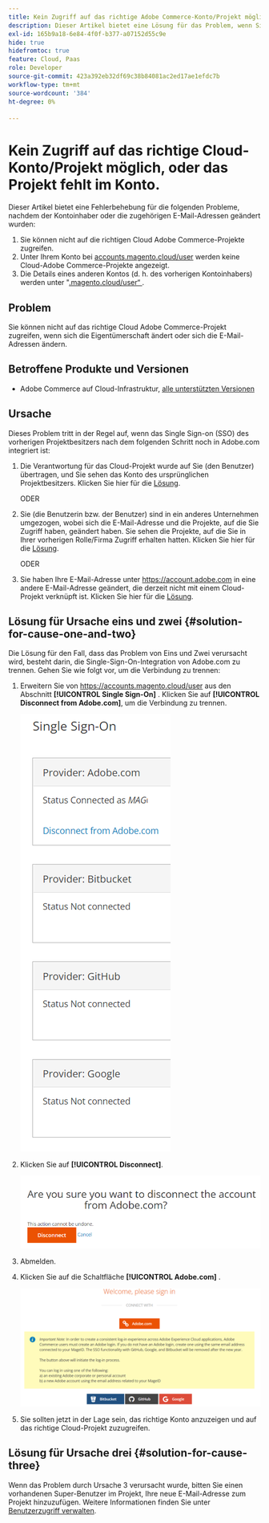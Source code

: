 ```yaml
---
title: Kein Zugriff auf das richtige Adobe Commerce-Konto/Projekt möglich, oder das Projekt fehlt im Konto.
description: Dieser Artikel bietet eine Lösung für das Problem, wenn Sie nicht auf das richtige Cloud Adobe Commerce-Projekt zugreifen können, wenn sich die Eigentümerschaft ändert oder sich die E-Mail-Adressen ändern.
exl-id: 165b9a18-6e84-4f0f-b377-a07152d55c9e
hide: true
hidefromtoc: true
feature: Cloud, Paas
role: Developer
source-git-commit: 423a392eb32df69c38b84081ac2ed17ae1efdc7b
workflow-type: tm+mt
source-wordcount: '384'
ht-degree: 0%

---
```


# Kein Zugriff auf das richtige Cloud-Konto/Projekt möglich, oder das Projekt fehlt im Konto.

Dieser Artikel bietet eine Fehlerbehebung für die folgenden Probleme, nachdem der Kontoinhaber oder die zugehörigen E-Mail-Adressen geändert wurden:

1. Sie können nicht auf die richtigen Cloud Adobe Commerce-Projekte zugreifen.
1. Unter Ihrem Konto bei [accounts.magento.cloud/user](https://accounts.magento.cloud/user) werden keine Cloud-Adobe Commerce-Projekte angezeigt.
1. Die Details eines anderen Kontos (d. h. des vorherigen Kontoinhabers) werden unter &quot;[.magento.cloud/user“ ](https://accounts.magento.cloud/user).

## Problem

Sie können nicht auf das richtige Cloud Adobe Commerce-Projekt zugreifen, wenn sich die Eigentümerschaft ändert oder sich die E-Mail-Adressen ändern.

## Betroffene Produkte und Versionen

* Adobe Commerce auf Cloud-Infrastruktur, [alle unterstützten Versionen](https://www.adobe.com/content/dam/cc/en/legal/terms/enterprise/pdfs/Adobe-Commerce-Software-Lifecycle-Policy.pdf)

## Ursache

Dieses Problem tritt in der Regel auf, wenn das Single Sign-on (SSO) des vorherigen Projektbesitzers nach dem folgenden Schritt noch in Adobe.com integriert ist:

1. Die Verantwortung für das Cloud-Projekt wurde auf Sie (den Benutzer) übertragen, und Sie sehen das Konto des ursprünglichen Projektbesitzers. Klicken Sie hier für die [Lösung](#solution-for-cause-one-and-two).

   ODER

1. Sie (die Benutzerin bzw. der Benutzer) sind in ein anderes Unternehmen umgezogen, wobei sich die E-Mail-Adresse und die Projekte, auf die Sie Zugriff haben, geändert haben. Sie sehen die Projekte, auf die Sie in Ihrer vorherigen Rolle/Firma Zugriff erhalten hatten. Klicken Sie hier für die [Lösung](#solution-for-cause-one-and-two).

   ODER

1. Sie haben Ihre E-Mail-Adresse unter https://account.adobe.com in eine andere E-Mail-Adresse geändert, die derzeit nicht mit einem Cloud-Projekt verknüpft ist. Klicken Sie hier für die [Lösung](#solution-for-cause-three).

## Lösung für Ursache eins und zwei {#solution-for-cause-one-and-two}

Die Lösung für den Fall, dass das Problem von Eins und Zwei verursacht wird, besteht darin, die Single-Sign-On-Integration von Adobe.com zu trennen. Gehen Sie wie folgt vor, um die Verbindung zu trennen:

1. Erweitern Sie von https://accounts.magento.cloud/user aus den Abschnitt **[!UICONTROL Single Sign-On]** . Klicken Sie auf **[!UICONTROL Disconnect from Adobe.com]**, um die Verbindung zu trennen.

   ![Single-Sign-on-Adobe-Connect](assets/sso-adobe-disconnect.png)

1. Klicken Sie auf **[!UICONTROL Disconnect]**.

   ![adobe-disconnect](assets/adobe-disconnect.png)

1. Abmelden.
1. Klicken Sie auf die Schaltfläche **[!UICONTROL Adobe.com]** .

   ![Magento.com](assets/adobe-welcome-login.png)

1. Sie sollten jetzt in der Lage sein, das richtige Konto anzuzeigen und auf das richtige Cloud-Projekt zuzugreifen.

## Lösung für Ursache drei {#solution-for-cause-three}

Wenn das Problem durch Ursache 3 verursacht wurde, bitten Sie einen vorhandenen Super-Benutzer im Projekt, Ihre neue E-Mail-Adresse zum Projekt hinzuzufügen. Weitere Informationen finden Sie unter [Benutzerzugriff verwalten](https://experienceleague.adobe.com/docs/commerce-cloud-service/user-guide/project/user-access.html).
